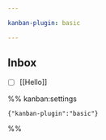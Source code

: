```yaml
---

kanban-plugin: basic

---
```


## Inbox

- [ ] [[Hello]]




%% kanban:settings
```
{"kanban-plugin":"basic"}
```
%%